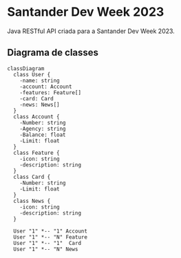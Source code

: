 # Santander Dev Week 2023
Java RESTful API criada para a Santander Dev Week 2023.

## Diagrama de classes

```mermaid
classDiagram
  class User {
    -name: string
    -account: Account
    -features: Feature[]
    -card: Card
    -news: News[]
  }
  class Account {
    -Number: string
    -Agency: string
    -Balance: float
    -Limit: float
  }
  class Feature {
    -icon: string
    -description: string
  }
  class Card {
    -Number: string
    -Limit: float
  }
  class News {
    -icon: string
    -description: string
  }

  User "1" *-- "1" Account
  User "1" *-- "N" Feature
  User "1" *-- "1"  Card
  User "1" *-- "N" News
```
